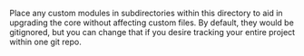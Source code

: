 Place any custom modules in subdirectories within this directory to aid in 
upgrading the core without affecting custom files. By default, they would be
gitignored, but you can change that if you desire tracking your entire project
within one git repo.


